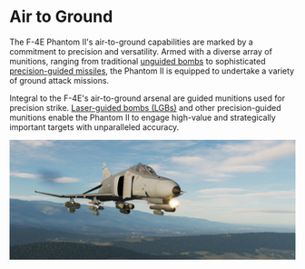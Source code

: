 # Air to Ground

The F-4E Phantom II's air-to-ground capabilities are marked by a commitment to precision and
versatility. Armed with a diverse array of munitions, ranging from
traditional [unguided bombs](bombs/conventional_bombs.md) to
sophisticated [precision-guided missiles](missiles/overview.md), the Phantom II is equipped to
undertake a variety of ground attack missions.

Integral to the F-4E's air-to-ground arsenal are guided munitions used for precision strike.
[Laser-guided bombs (LGBs)](bombs/laser_guided_bombs.md) and other precision-guided munitions enable
the Phantom II to engage high-value and strategically important targets with unparalleled accuracy.

![dcs_ext_gun_firing](../../img/ext_f4_gun_firing.jpg)
